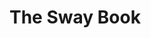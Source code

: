 # The Sway Book

<!-- TODO: edit -->
<!--  -->
<!-- The Sway Language Book is about demonstrating the syntax of the language in addition to common operations. -->
<!--  -->
<!-- The beginning of the book is focusing on the basics of the language however subsequent sections are not necessarily in order therefore if there is a section that catches your attention then feel free to jump to that section. -->
